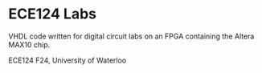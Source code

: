 # ECE124 Labs
VHDL code written for digital circuit labs on an FPGA containing the Altera MAX10 chip.

ECE124 F24, University of Waterloo
